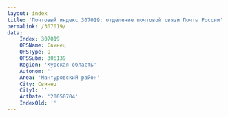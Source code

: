 ```yaml
---
layout: index
title: 'Почтовый индекс 307019: отделение почтовой связи Почты России'
permalink: /307019/
data:
    Index: 307019
    OPSName: Свинец
    OPSType: О
    OPSSubm: 306139
    Region: 'Курская область'
    Autonom: ''
    Area: 'Мантуровский район'
    City: Свинец
    City1: ''
    ActDate: '20050704'
    IndexOld: ''
---
```

